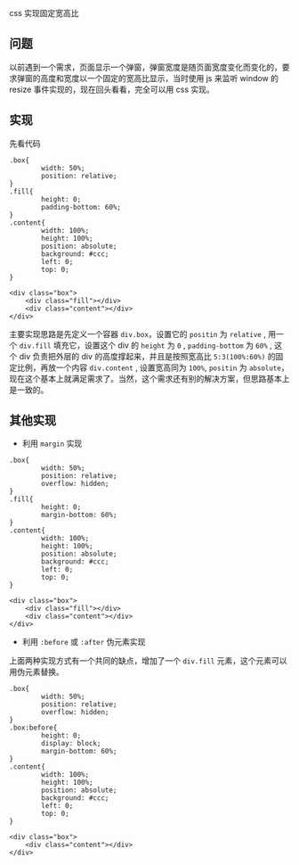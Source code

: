 <!---->

css 实现固定宽高比<!----><!---->

<!---->

<!---->

<!---->

## 问题

以前遇到一个需求，页面显示一个弹窗，弹窗宽度是随页面宽度变化而变化的，要求弹窗的高度和宽度以一个固定的宽高比显示，当时使用 js 来监听 window 的 resize 事件实现的，现在回头看看，完全可以用 css 实现。

## 实现

先看代码

```
.box{
        width: 50%;
        position: relative;
}
.fill{
        height: 0;
        padding-bottom: 60%;
}
.content{
        width: 100%;
        height: 100%;
        position: absolute;
        background: #ccc;
        left: 0;
        top: 0;
}
```

```
<div class="box">
    <div class="fill"></div>
    <div class="content"></div>
</div>
```

主要实现思路是先定义一个容器 `div.box`，设置它的 `positin` 为 `relative` , 用一个 `div.fill` 填充它，设置这个 div 的 `height` 为 `0` , `padding-bottom` 为 `60%` , 这个 div 负责把外层的 div 的高度撑起来，并且是按照宽高比 `5:3(100%:60%)` 的固定比例，再放一个内容 `div.content` , 设置宽高同为 `100%`, `positin` 为 `absolute`，现在这个基本上就满足需求了。当然，这个需求还有别的解决方案，但思路基本上是一致的。

## 其他实现

* 利用 `margin` 实现

```
.box{
        width: 50%;
        position: relative;
        overflow: hidden;
}
.fill{
        height: 0;
        margin-bottom: 60%;
}
.content{
        width: 100%;
        height: 100%;
        position: absolute;
        background: #ccc;
        left: 0;
        top: 0;
}
```

```
<div class="box">
    <div class="fill"></div>
    <div class="content"></div>
</div>
```

* 利用 `:before` 或 `:after` 伪元素实现

上面两种实现方式有一个共同的缺点，增加了一个 `div.fill` 元素，这个元素可以用伪元素替换。

```
.box{
        width: 50%;
        position: relative;
        overflow: hidden;
}
.box:before{
        height: 0;
        display: block;
        margin-bottom: 60%;
}
.content{
        width: 100%;
        height: 100%;
        position: absolute;
        background: #ccc;
        left: 0;
        top: 0;
}
```

```
<div class="box">
    <div class="content"></div>
</div>
```

<!---->
